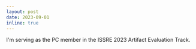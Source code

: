 ```yaml
---
layout: post
date: 2023-09-01
inline: true
---
```

I'm serving as the PC member in the ISSRE 2023 Artifact Evaluation Track.
<!-- A simple inline announcement with Markdown emoji! :sparkles: :smile: -->
